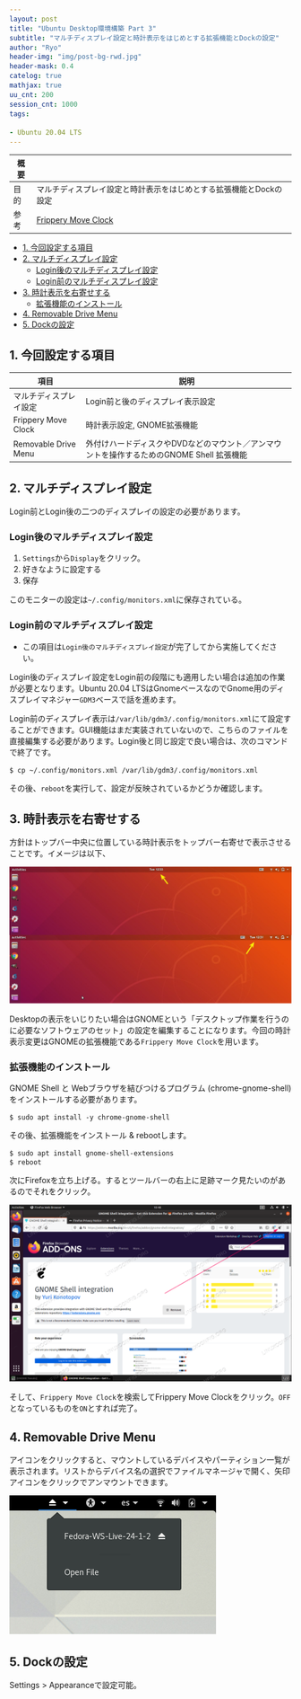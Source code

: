 ```yaml
---
layout: post
title: "Ubuntu Desktop環境構築 Part 3"
subtitle: "マルチディスプレイ設定と時計表示をはじめとする拡張機能とDockの設定"
author: "Ryo"
header-img: "img/post-bg-rwd.jpg"
header-mask: 0.4
catelog: true
mathjax: true
uu_cnt: 200
session_cnt: 1000
tags:

- Ubuntu 20.04 LTS
---
```


<!-- Global site tag (gtag.js) - Google Analytics -->
<script async src="https://www.googletagmanager.com/gtag/js?id=G-LVL413SV09"></script>
<script>
  window.dataLayer = window.dataLayer || [];
  function gtag(){dataLayer.push(arguments);}
  gtag('js', new Date());

  gtag('config', 'G-LVL413SV09');
</script>

|概要||
|---|---|
|目的|マルチディスプレイ設定と時計表示をはじめとする拡張機能とDockの設定|
|参考|[Frippery Move Clock](https://extensions.gnome.org/extension/2/move-clock/)|

<!-- START doctoc generated TOC please keep comment here to allow auto update -->
<!-- DON'T EDIT THIS SECTION, INSTEAD RE-RUN doctoc TO UPDATE -->


- [1. 今回設定する項目](#1-%E4%BB%8A%E5%9B%9E%E8%A8%AD%E5%AE%9A%E3%81%99%E3%82%8B%E9%A0%85%E7%9B%AE)
- [2. マルチディスプレイ設定](#2-%E3%83%9E%E3%83%AB%E3%83%81%E3%83%87%E3%82%A3%E3%82%B9%E3%83%97%E3%83%AC%E3%82%A4%E8%A8%AD%E5%AE%9A)
  - [Login後のマルチディスプレイ設定](#login%E5%BE%8C%E3%81%AE%E3%83%9E%E3%83%AB%E3%83%81%E3%83%87%E3%82%A3%E3%82%B9%E3%83%97%E3%83%AC%E3%82%A4%E8%A8%AD%E5%AE%9A)
  - [Login前のマルチディスプレイ設定](#login%E5%89%8D%E3%81%AE%E3%83%9E%E3%83%AB%E3%83%81%E3%83%87%E3%82%A3%E3%82%B9%E3%83%97%E3%83%AC%E3%82%A4%E8%A8%AD%E5%AE%9A)
- [3. 時計表示を右寄せする](#3-%E6%99%82%E8%A8%88%E8%A1%A8%E7%A4%BA%E3%82%92%E5%8F%B3%E5%AF%84%E3%81%9B%E3%81%99%E3%82%8B)
  - [拡張機能のインストール](#%E6%8B%A1%E5%BC%B5%E6%A9%9F%E8%83%BD%E3%81%AE%E3%82%A4%E3%83%B3%E3%82%B9%E3%83%88%E3%83%BC%E3%83%AB)
- [4. Removable Drive Menu](#4-removable-drive-menu)
- [5. Dockの設定](#5-dock%E3%81%AE%E8%A8%AD%E5%AE%9A)

<!-- END doctoc generated TOC please keep comment here to allow auto update -->

## 1. 今回設定する項目

|項目|説明|
|---|---|
|マルチディスプレイ設定|Login前と後のディスプレイ表示設定|
|Frippery Move Clock|時計表示設定, GNOME拡張機能|
|Removable Drive Menu|外付けハードディスクやDVDなどのマウント／アンマウントを操作するためのGNOME Shell 拡張機能|


## 2. マルチディスプレイ設定

Login前とLogin後の二つのディスプレイの設定の必要があります。

### Login後のマルチディスプレイ設定

1. `Settings`から`Display`をクリック。
2. 好きなように設定する
3. 保存

このモニターの設定は`~/.config/monitors.xml`に保存されている。

### Login前のマルチディスプレイ設定

- この項目は`Login後のマルチディスプレイ設定`が完了してから実施してください。

Login後のディスプレイ設定をLogin前の段階にも適用したい場合は追加の作業が必要となります。Ubuntu 20.04 LTSはGnomeベースなのでGnome用のディスプレイマネジャー`GDM3`ベースで話を進めます。

Login前のディスプレイ表示は`/var/lib/gdm3/.config/monitors.xml`にて設定することができます。GUI機能はまだ実装されていないので、こちらのファイルを直接編集する必要があります。Login後と同じ設定で良い場合は、次のコマンドで終了です。

```
$ cp ~/.config/monitors.xml /var/lib/gdm3/.config/monitors.xml
```

その後、`reboot`を実行して、設定が反映されているかどうか確認します。

## 3. 時計表示を右寄せする

方針はトップバー中央に位置している時計表示をトップバー右寄せで表示させることです。イメージは以下、

<img src="https://github.com/ryonakimageserver/omorikaizuka/blob/master/linux/installer/20201211_ubuntu_time.jpg?raw=true">

Desktopの表示をいじりたい場合はGNOMEという「デスクトップ作業を行うのに必要なソフトウェアのセット」の設定を編集することになります。今回の時計表示変更はGNOMEの拡張機能である`Frippery Move Clock`を用います。

### 拡張機能のインストール

GNOME Shell と Webブラウザを結びつけるプログラム (chrome-gnome-shell) をインストールする必要があります。

```
$ sudo apt install -y chrome-gnome-shell
```

その後、拡張機能をインストール & rebootします。

```
$ sudo apt install gnome-shell-extensions
$ reboot
```

次にFirefoxを立ち上げる。するとツールバーの右上に足跡マーク見たいのがあるのでそれをクリック。

<img src="https://github.com/ryonakimageserver/omorikaizuka/blob/master/linux/installer/20201211_how-to-install-gnome-shell-extensions-on-ubuntu-20-04-focal-fossa-linux-desktop.png?raw=true">

そして、`Frippery Move Clock`を検索してFrippery Move Clockをクリック。`OFF`となっているものを`ON`とすれば完了。


## 4. Removable Drive Menu

アイコンをクリックすると、マウントしているデバイスやパーティション一覧が表示されます。リストからデバイス名の選択でファイルマネージャで開く、矢印アイコンをクリックでアンマウントできます。

<img src="https://github.com/ryonakimageserver/omorikaizuka/blob/master/linux/installer/20201211_removable_drive_menu.png?raw=true">

## 5. Dockの設定

Settings > Appearanceで設定可能。
